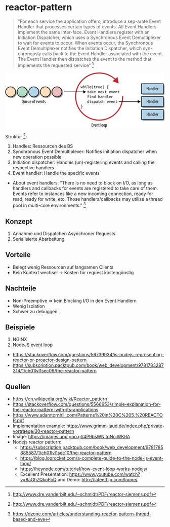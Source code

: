 # reactor-pattern

> "For each service the application offers, introduce a sep-arate Event Handler that processes certain types of events.
> All Event Handlers implement the same inter-face. Event Handlers register with an Initiation Dispatcher, which uses a
> Synchronous Event Demultiplexer to wait for events to occur. When events occur, the Synchronous Event Demultiplexer
> notifies the Initiation Dispatcher, which syn-chronously calls back to the Event Handler associated with the event.
> The Event Handler then dispatches the event to the method that implements the requested service" [^paper]

![](./attachments/reactor.png)

Struktur [^paper]:

1. Handles: Ressourcen des BS
2. Synchronous Event Demultiplexer: Notifies initiation dispatcher when new operation possible
3. Initiation dispatcher: Handles (un)-registering events and calling the respective handlers
4. Event handler: Handle the specific events

- About event handlers: "There is no need to block on I/O, as long as handlers and callbacks for events are registered
  to take care of them. Events refer to instances like a new incoming connection, ready for read, ready for write, etc.
  Those handlers/callbacks may utilize a thread pool in multi-core environments." [^dzone]

## Konzept

1. Annahme und Dispatchen Asynchroner Requests
1. Serialisierte Abarbeitung

## Vorteile

- Belegt wenig Ressourcen auf langsamen Clients
- Kein Kontext wechsel -> Kosten für request kostengünstig

## Nachteile

- Non-Preemptive => kein Blocking I/O in den Event Handlern
- Wenig Isolation
- Schwer zu debuggen

## Beispiele

1. NGINX
2. NodeJS event loop

- <https://stackoverflow.com/questions/56739934/is-nodejs-representing-reactor-or-proactor-design-pattern>
- <https://subscription.packtpub.com/book/web_development/9781783287314/1/ch01lvl1sec09/the-reactor-pattern>

## Quellen

- <https://en.wikipedia.org/wiki/Reactor_pattern>
- <https://stackoverflow.com/questions/5566653/simple-explanation-for-the-reactor-pattern-with-its-applications>
- <https://www.adamtornhill.com/Patterns%20in%20C%205,%20REACTOR.pdf>
- Implementation example: <https://www.grimm-jaud.de/index.php/private-vortraege/30-reactor-pattern>
- Image: <https://images.app.goo.gl/4P9bsWNitpNoiWKRA>
- Nodejs reactor pattern:
  - <https://subscription.packtpub.com/book/web_development/9781785885587/1/ch01lvl1sec10/the-reactor-pattern>
  - <https://blog.logrocket.com/a-complete-guide-to-the-node-js-event-loop/>
  - <https://heynode.com/tutorial/how-event-loop-works-nodejs/>
  - Excellent Presentation: <https://www.youtube.com/watch?v=8aGhZQkoFbQ> and Demo: <http://latentflip.com/loupe/>

[^paper]: <http://www.dre.vanderbilt.edu/~schmidt/PDF/reactor-siemens.pdf>
[^dzone]: https://dzone.com/articles/understanding-reactor-pattern-thread-based-and-eve
